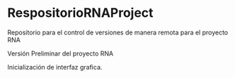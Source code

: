 # RespositorioRNAProject
Repositorio para el control de versiones de manera remota para el proyecto RNA

Versión Preliminar del proyecto RNA

Inicialización de interfaz grafica. 
